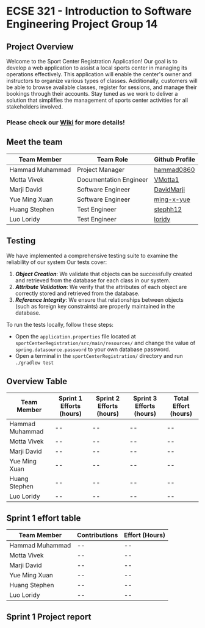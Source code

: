 # ECSE 321 - Introduction to Software Engineering Project Group 14

## Project Overview

Welcome to the Sport Center Registration Application! Our goal is to develop a web application to assist a local sports center in managing its operations effectively. This application will enable the center's owner and instructors to organize various types of classes. Additionally, customers will be able to browse available classes, register for sessions, and manage their bookings through their accounts. Stay tuned as we work to deliver a solution that simplifies the management of sports center activities for all stakeholders involved.


### Please check our [Wiki](https://github.com/McGill-ECSE321-Winter2024/project-group-14/wiki) for more details!


## Meet the team

| Team Member | Team Role | Github Profile |
| -- | -- | -- |
| Hammad Muhammad | Project Manager | [hammad0860](https://github.com/hammad0860) |
| Motta Vivek | Documentation Engineer | [VMotta1](https://github.com/VMotta1) |
| Marji David | Software Engineer | [DavidMarji](https://github.com/DavidMarji) |
| Yue Ming Xuan | Software Engineer | [ming-x-yue](https://github.com/ming-x-yue) |
| Huang Stephen | Test Engineer | [stephh12](https://github.com/stephh12) |
| Luo Loridy | Test Engineer | [loridy](https://github.com/loridy) |

## Testing
We have implemented a comprehensive testing suite to examine the reliability of our system
Our tests cover:
1. ***Object Creation***: We validate that objects can be successfully created and retrieved from the database for each class in our system.
2. ***Attribute Validation***: We verify that the attributes of each object are correctly stored and retrieved from the database.
3. ***Reference Integrity***: We ensure that relationships between objects (such as foreign key constraints) are properly maintained in the database.

To run the tests locally, follow these steps:
- Open the `application.properties` file located at `sportCenterRegistration/src/main/resources/` and change the value of `spring.datasource.password` to your own database password.
- Open a terminal in the `sportCenterRegistration/` directory and run `./gradlew test`




## Overview Table

| Team Member | Sprint 1 Efforts (hours)  | Sprint 2 Efforts (hours) |Sprint 3 Efforts (hours)| Total Effort (hours) |
| -- | -- | --  | -- | -- |
| Hammad Muhammad | -- | -- | --  | -- |
| Motta Vivek | -- | -- | -- | -- |
| Marji David | -- | -- | -- | -- |
| Yue Ming Xuan | -- | -- | -- | -- |
| Huang Stephen | -- | -- | -- | -- |
| Luo Loridy | -- | -- | -- | -- |

## Sprint 1 effort table

| Team Member | Contributions  | Effort (Hours) |
| -- | -- | -- | 
| Hammad Muhammad | -- | -- |
| Motta Vivek | -- | -- |
| Marji David | -- | -- | 
| Yue Ming Xuan | -- | -- | 
| Huang Stephen | -- | -- |
| Luo Loridy | -- | -- |

## Sprint 1 Project report



